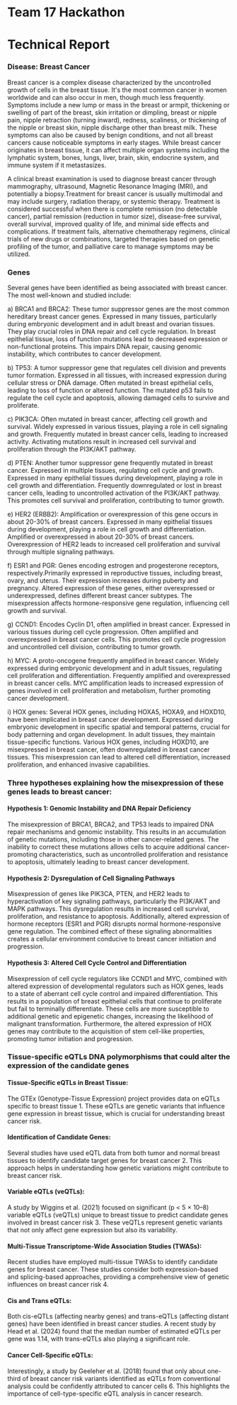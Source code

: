 # Team 17 Hackathon

# Technical Report

### Disease: Breast Cancer

Breast cancer is a complex disease characterized by the uncontrolled growth of cells in the breast tissue. It's the most common cancer in women worldwide and can also occur in men, though much less frequently. Symptoms include a new lump or mass in the breast or armpit, thickening or swelling of part of the breast, skin irritation or dimpling, breast or nipple pain, nipple retraction (turning inward), redness, scaliness, or thickening of the nipple or breast skin, nipple discharge other than breast milk. These symptoms can also be caused by benign conditions, and not all breast cancers cause noticeable symptoms in early stages. While breast cancer originates in breast tissue, it can affect multiple organ systems including the lymphatic system, bones, lungs, liver, brain, skin, endocrine system, and immune system if it metastasizes.

A clinical breast examination is used to diagnose breast cancer through mammography, ultrasound, Magnetic Resonance Imaging (MRI), and potentially a biopsy.Treatment for breast cancer is usually multimodal and may include surgery, radiation therapy, or systemic therapy. Treatment is considered successful when there is complete remission (no detectable cancer), partial remission (reduction in tumor size), disease-free survival, overall survival, improved quality of life, and minimal side effects and complications. If treatment fails, alternative chemotherapy regimens, clinical trials of new drugs or combinations, targeted therapies based on genetic profiling of the tumor, and palliative care to manage symptoms may be utilized.

### Genes
Several genes have been identified as being associated with breast cancer. The most well-known and studied include:

a) BRCA1 and BRCA2: These tumor suppressor genes are the most common hereditary breast cancer genes. Expressed in many tissues, particularly during embryonic development and in adult breast and ovarian tissues. They play crucial roles in DNA repair and cell cycle regulation. In breast epithelial tissue, loss of function mutations lead to decreased expression or non-functional proteins. This impairs DNA repair, causing genomic instability, which contributes to cancer development.

b) TP53: A tumor suppressor gene that regulates cell division and prevents tumor formation. Expressed in all tissues, with increased expression during cellular stress or DNA damage. Often mutated in breast epithelial cells, leading to loss of function or altered function. The mutated p53 fails to regulate the cell cycle and apoptosis, allowing damaged cells to survive and proliferate.

c) PIK3CA: Often mutated in breast cancer, affecting cell growth and survival. Widely expressed in various tissues, playing a role in cell signaling and growth. Frequently mutated in breast cancer cells, leading to increased activity. Activating mutations result in increased cell survival and proliferation through the PI3K/AKT pathway.

d) PTEN: Another tumor suppressor gene frequently mutated in breast cancer. Expressed in multiple tissues, regulating cell cycle and growth. Expressed in many epithelial tissues during development, playing a role in cell growth and differentiation. Frequently downregulated or lost in breast cancer cells, leading to uncontrolled activation of the PI3K/AKT pathway. This promotes cell survival and proliferation, contributing to tumor growth.

e) HER2 (ERBB2): Amplification or overexpression of this gene occurs in about 20-30% of breast cancers. Expressed in many epithelial tissues during development, playing a role in cell growth and differentiation. Amplified or overexpressed in about 20-30% of breast cancers. Overexpression of HER2 leads to increased cell proliferation and survival through multiple signaling pathways.

f) ESR1 and PGR: Genes encoding estrogen and progesterone receptors, respectively.Primarily expressed in reproductive tissues, including breast, ovary, and uterus. Their expression increases during puberty and pregnancy. Altered expression of these genes, either overexpressed or underexpressed, defines different breast cancer subtypes. The misexpression affects hormone-responsive gene regulation, influencing cell growth and survival.

g) CCND1: Encodes Cyclin D1, often amplified in breast cancer. Expressed in various tissues during cell cycle progression. Often amplified and overexpressed in breast cancer cells. This promotes cell cycle progression and uncontrolled cell division, contributing to tumor growth. 

h) MYC: A proto-oncogene frequently amplified in breast cancer. Widely expressed during embryonic development and in adult tissues, regulating cell proliferation and differentiation.  Frequently amplified and overexpressed in breast cancer cells. MYC amplification leads to increased expression of genes involved in cell proliferation and metabolism, further promoting cancer development.

i) HOX genes: Several HOX genes, including HOXA5, HOXA9, and HOXD10, have been implicated in breast cancer development. Expressed during embryonic development in specific spatial and temporal patterns, crucial for body patterning and organ development. In adult tissues, they maintain tissue-specific functions. Various HOX genes, including HOXD10, are misexpressed in breast cancer, often downregulated in breast cancer tissues. This misexpression can lead to altered cell differentiation, increased proliferation, and enhanced invasive capabilities.

### Three hypotheses explaining how the misexpression of these genes leads to breast cancer:

#### Hypothesis 1: Genomic Instability and DNA Repair Deficiency
The misexpression of BRCA1, BRCA2, and TP53 leads to impaired DNA repair mechanisms and genomic instability. This results in an accumulation of genetic mutations, including those in other cancer-related genes. The inability to correct these mutations allows cells to acquire additional cancer-promoting characteristics, such as uncontrolled proliferation and resistance to apoptosis, ultimately leading to breast cancer development.

#### Hypothesis 2: Dysregulation of Cell Signaling Pathways
Misexpression of genes like PIK3CA, PTEN, and HER2 leads to hyperactivation of key signaling pathways, particularly the PI3K/AKT and MAPK pathways. This dysregulation results in increased cell survival, proliferation, and resistance to apoptosis. Additionally, altered expression of hormone receptors (ESR1 and PGR) disrupts normal hormone-responsive gene regulation. The combined effect of these signaling abnormalities creates a cellular environment conducive to breast cancer initiation and progression.

#### Hypothesis 3: Altered Cell Cycle Control and Differentiation
Misexpression of cell cycle regulators like CCND1 and MYC, combined with altered expression of developmental regulators such as HOX genes, leads to a state of aberrant cell cycle control and impaired differentiation. This results in a population of breast epithelial cells that continue to proliferate but fail to terminally differentiate. These cells are more susceptible to additional genetic and epigenetic changes, increasing the likelihood of malignant transformation. Furthermore, the altered expression of HOX genes may contribute to the acquisition of stem cell-like properties, promoting tumor initiation and progression.

### Tissue-specific eQTLs DNA polymorphisms that could alter the expression of the candidate genes
#### Tissue-Specific eQTLs in Breast Tissue:
The GTEx (Genotype-Tissue Expression) project provides data on eQTLs specific to breast tissue 1. These eQTLs are genetic variants that influence gene expression in breast tissue, which is crucial for understanding breast cancer risk.
#### Identification of Candidate Genes:
Several studies have used eQTL data from both tumor and normal breast tissues to identify candidate target genes for breast cancer 2. This approach helps in understanding how genetic variations might contribute to breast cancer risk.
#### Variable eQTLs (veQTLs):
A study by Wiggins et al. (2021) focused on significant (p < 5 × 10–8) variable eQTLs (veQTLs) unique to breast tissue to predict candidate genes involved in breast cancer risk 3. These veQTLs represent genetic variants that not only affect gene expression but also its variability.
#### Multi-Tissue Transcriptome-Wide Association Studies (TWASs):
Recent studies have employed multi-tissue TWASs to identify candidate genes for breast cancer. These studies consider both expression-based and splicing-based approaches, providing a comprehensive view of genetic influences on breast cancer risk 4.
#### Cis and Trans eQTLs:
Both cis-eQTLs (affecting nearby genes) and trans-eQTLs (affecting distant genes) have been identified in breast cancer studies. A recent study by Head et al. (2024) found that the median number of estimated eQTLs per gene was 1.14, with trans-eQTLs also playing a significant role.
#### Cancer Cell-Specific eQTLs:
Interestingly, a study by Geeleher et al. (2018) found that only about one-third of breast cancer risk variants identified as eQTLs from conventional analysis could be confidently attributed to cancer cells 6. This highlights the importance of cell-type-specific eQTL analysis in cancer research.
